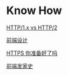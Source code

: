 # Know How

[HTTP/1.x vs HTTP/2](./http1-vs-http2.md)

[前端设计](./design.md)

[HTTPS 你准备好了吗](./https.md)

[前端发家史](./frontend.md)
